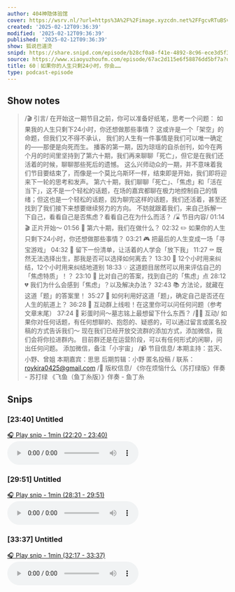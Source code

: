```yaml
---
author: 404神隐体验馆
cover: https://wsrv.nl/?url=https%3A%2F%2Fimage.xyzcdn.net%2FFgcvRTuBSvcaed0fE05NJfm7RElV.jpg&w=200&h=200
created: '2025-02-12T09:36:39'
modified: '2025-02-12T09:36:39'
published: '2025-02-12T09:36:39'
show: 狐说巴道烫
snipd: https://share.snipd.com/episode/b28cf0a8-f41e-4892-8c96-ece3d5f3d6a1
source: https://www.xiaoyuzhoufm.com/episode/67ac2d115e6f58876dd5bf7a?utm_source=rss
title: 60｜如果你的人生只剩24小时，你会……
type: podcast-episode
---
```



## Show notes
> /🎬 引言/  在开始这一期节目之前，你可以准备好纸笔，思考一个问题： 如果我的人生只剩下24小时，你还想做那些事情？ 
> 这或许是一个「架空」的命题，但我们又不得不承认， 我们的人生有一件事情是我们可以唯一确定的——那便是向死而生。 播客的第一期，因为琼瑶的自杀创刊，如今在两个月的时间里坚持到了第六十期，我们再来聊聊「死亡」，但它是在我们还活着的时候，聊聊那些死后的遗憾。
> 这么兴师动众的一期，并不意味着我们节目要结束了，而像是一个莫比乌斯环一样，结束即是开始，我们即将迎来下一轮的思考和发声。
> 第六十期，我们聊聊「死亡」、「焦虑」和「活在当下」，这不是一个轻松的话题，在场的嘉宾都聊在极力地控制自己的情绪；但这也是一个轻松的话题，因为聊完这样的话题，我们还活着，甚至还找到了我们接下来想要继续努力的方向。 不妨就跟着我们，来自己拆解一下自己，看看自己是否焦虑？看看自己在为什么而活？
> /⌛️ 节目内容/  01:14 🎬 正片开始～
> 01:56 🎉 第六十期，我们在做什么？
> 02:32 ✏️ 如果你的人生只剩下24小时，你还想做那些事情？
> 03:21 🎮 把最后的人生变成一场「寻宝游戏」  04:32 📒 留下一份清单，让活着的人学会「放下我」  11:27 ⚰️ 既然无法选择出生，那我是否可以选择如何离去？  13:30 👋 12个小时用来纠结，12个小时用来纠结地道别  18:33 💡 这道题目居然可以用来评估自己的「焦虑特质」！？
> 23:10 📒 比对自己的答案，找到自己的「焦虑」点
> 28:12 💔 我们为什么会感到「焦虑」？以及解决办法？
> 32:43 📚 方法论，就藏在这道「题」的答案里！
> 35:27 🤝 如何利用好这道「题」，确定自己是否还在人生的航道上？
> 36:28 💬 互动群上线啦！在这里你可以问任何问题（参考文章末尾）
> 37:24 🎉 彩蛋时间～墓志铭上最想留下什么东西？
> /🙋‍♀️ 互动/  如果你对任何话题，有任何想聊的、抱怨的、疑惑的，可以通过留言或匿名投稿的方式告诉我们～
> 现在我们已经开放交流群的添加方式，添加微信，我们会将你拉进群内。 目前群还是在运营阶段，可以有任何形式的闲聊，问出任何问题。
> 添加微信，备注「小宇宙」 
> /📹 节目信息/  本期主持：芸天、小野、曾姐 本期嘉宾：思思 后期剪辑：小野  匿名投稿 / 联系：roykira0425@gmail.com  /🎵 版权信息/   《你在烦恼什么（苏打绿版》伴奏 - 苏打绿    《飞鱼（鱼丁糸版）》伴奏 - 鱼丁糸

## Snips
### [23:40] Untitled
[🎧 Play snip - 1min️ (22:20 - 23:40)](https://share.snipd.com/snip/2edf5309-708e-4bb1-bf5d-080493eacf8e)
<audio controls> <source src="https://dts-api.xiaoyuzhoufm.com/track/674fee29182d70c0f9b0ed92/67ac2d115e6f58876dd5bf7a/media.xyzcdn.net/674fee29182d70c0f9b0ed92/lowFRz7KeYti1IOtdSsK-wRZvv8t.m4a#t=22:20,23:40"> </audio>
### [29:51] Untitled
[🎧 Play snip - 1min️ (28:31 - 29:51)](https://share.snipd.com/snip/28020771-f413-4e2d-b61c-45caf31f5434)
<audio controls> <source src="https://dts-api.xiaoyuzhoufm.com/track/674fee29182d70c0f9b0ed92/67ac2d115e6f58876dd5bf7a/media.xyzcdn.net/674fee29182d70c0f9b0ed92/lowFRz7KeYti1IOtdSsK-wRZvv8t.m4a#t=28:31,29:51"> </audio>
### [33:37] Untitled
[🎧 Play snip - 1min️ (32:17 - 33:37)](https://share.snipd.com/snip/fada15ff-acfc-44f6-a609-e9f264af97e2)
<audio controls> <source src="https://dts-api.xiaoyuzhoufm.com/track/674fee29182d70c0f9b0ed92/67ac2d115e6f58876dd5bf7a/media.xyzcdn.net/674fee29182d70c0f9b0ed92/lowFRz7KeYti1IOtdSsK-wRZvv8t.m4a#t=32:17,33:37"> </audio>
